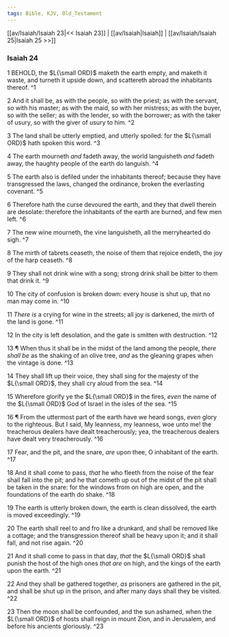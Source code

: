 ```yaml
---
tags: Bible, KJV, Old_Testament
---
```


[[av/Isaiah/Isaiah 23|<< Isaiah 23]] | [[av/Isaiah|Isaiah]] | [[av/Isaiah/Isaiah 25|Isaiah 25 >>]]

### Isaiah 24

1 BEHOLD, the $L{\small ORD}$ maketh the earth empty, and maketh it waste, and turneth it upside down, and scattereth abroad the inhabitants thereof. ^1

2 And it shall be, as with the people, so with the priest; as with the servant, so with his master; as with the maid, so with her mistress; as with the buyer, so with the seller; as with the lender, so with the borrower; as with the taker of usury, so with the giver of usury to him. ^2

3 The land shall be utterly emptied, and utterly spoiled: for the $L{\small ORD}$ hath spoken this word. ^3

4 The earth mourneth _and_ fadeth away, the world languisheth _and_ fadeth away, the haughty people of the earth do languish. ^4

5 The earth also is defiled under the inhabitants thereof; because they have transgressed the laws, changed the ordinance, broken the everlasting covenant. ^5

6 Therefore hath the curse devoured the earth, and they that dwell therein are desolate: therefore the inhabitants of the earth are burned, and few men left. ^6

7 The new wine mourneth, the vine languisheth, all the merryhearted do sigh. ^7

8 The mirth of tabrets ceaseth, the noise of them that rejoice endeth, the joy of the harp ceaseth. ^8

9 They shall not drink wine with a song; strong drink shall be bitter to them that drink it. ^9

10 The city of confusion is broken down: every house is shut up, that no man may come in. ^10

11 _There_ _is_ a crying for wine in the streets; all joy is darkened, the mirth of the land is gone. ^11

12 In the city is left desolation, and the gate is smitten with destruction. ^12

13 ¶ When thus it shall be in the midst of the land among the people, _there_ _shall_ _be_ as the shaking of an olive tree, _and_ as the gleaning grapes when the vintage is done. ^13

14 They shall lift up their voice, they shall sing for the majesty of the $L{\small ORD}$, they shall cry aloud from the sea. ^14

15 Wherefore glorify ye the $L{\small ORD}$ in the fires, _even_ the name of the $L{\small ORD}$ God of Israel in the isles of the sea. ^15

16 ¶ From the uttermost part of the earth have we heard songs, _even_ glory to the righteous. But I said, My leanness, my leanness, woe unto me! the treacherous dealers have dealt treacherously; yea, the treacherous dealers have dealt very treacherously. ^16

17 Fear, and the pit, and the snare, _are_ upon thee, O inhabitant of the earth. ^17

18 And it shall come to pass, _that_ he who fleeth from the noise of the fear shall fall into the pit; and he that cometh up out of the midst of the pit shall be taken in the snare: for the windows from on high are open, and the foundations of the earth do shake. ^18

19 The earth is utterly broken down, the earth is clean dissolved, the earth is moved exceedingly. ^19

20 The earth shall reel to and fro like a drunkard, and shall be removed like a cottage; and the transgression thereof shall be heavy upon it; and it shall fall, and not rise again. ^20

21 And it shall come to pass in that day, _that_ the $L{\small ORD}$ shall punish the host of the high ones _that_ _are_ on high, and the kings of the earth upon the earth. ^21

22 And they shall be gathered together, _as_ prisoners are gathered in the pit, and shall be shut up in the prison, and after many days shall they be visited. ^22

23 Then the moon shall be confounded, and the sun ashamed, when the $L{\small ORD}$ of hosts shall reign in mount Zion, and in Jerusalem, and before his ancients gloriously. ^23
